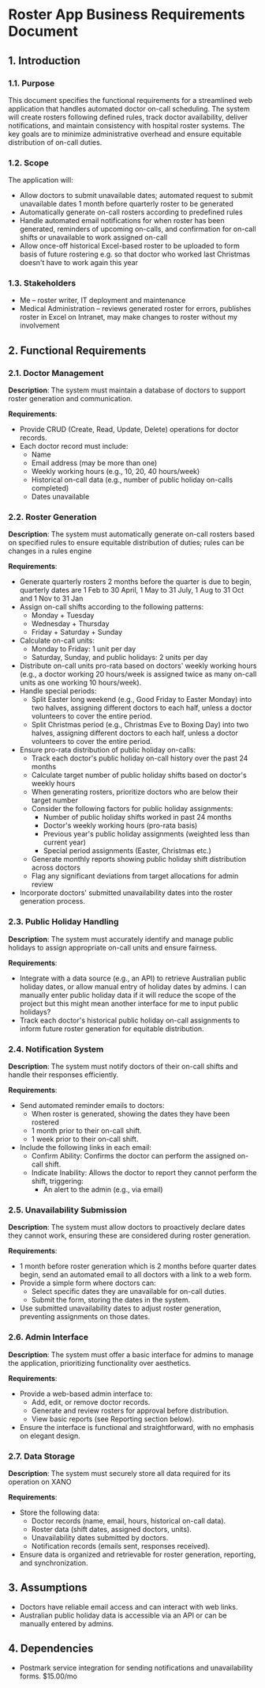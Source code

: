 # Roster App Business Requirements Document

## 1. Introduction

### 1.1. Purpose
This document specifies the functional requirements for a streamlined web application that handles automated doctor on-call scheduling. The system will create rosters following defined rules, track doctor availability, deliver notifications, and maintain consistency with hospital roster systems. The key goals are to minimize administrative overhead and ensure equitable distribution of on-call duties.

### 1.2. Scope
The application will:
- Allow doctors to submit unavailable dates; automated request to submit unavailable dates 1 month before quarterly roster to be generated
- Automatically generate on-call rosters according to predefined rules
- Handle automated email notifications for when roster has been generated, reminders of upcoming on-calls, and confirmation for on-call shifts or unavailable to work assigned on-call
- Allow once-off historical Excel-based roster to be uploaded to form basis of future rostering e.g. so that doctor who worked last Christmas doesn't have to work again this year

### 1.3. Stakeholders
- Me – roster writer, IT deployment and maintenance
- Medical Administration – reviews generated roster for errors, publishes roster in Excel on Intranet, may make changes to roster without my involvement

## 2. Functional Requirements

### 2.1. Doctor Management
**Description**: The system must maintain a database of doctors to support roster generation and communication.

**Requirements**:
- Provide CRUD (Create, Read, Update, Delete) operations for doctor records.
- Each doctor record must include:
  - Name
  - Email address (may be more than one)
  - Weekly working hours (e.g., 10, 20, 40 hours/week)
  - Historical on-call data (e.g., number of public holiday on-calls completed)
  - Dates unavailable

### 2.2. Roster Generation
**Description**: The system must automatically generate on-call rosters based on specified rules to ensure equitable distribution of duties; rules can be changes in a rules engine

**Requirements**:
- Generate quarterly rosters 2 months before the quarter is due to begin, quarterly dates are 1 Feb to 30 April, 1 May to 31 July, 1 Aug to 31 Oct and 1 Nov to 31 Jan
- Assign on-call shifts according to the following patterns:
  - Monday + Tuesday
  - Wednesday + Thursday
  - Friday + Saturday + Sunday
- Calculate on-call units:
  - Monday to Friday: 1 unit per day
  - Saturday, Sunday, and public holidays: 2 units per day
- Distribute on-call units pro-rata based on doctors' weekly working hours (e.g., a doctor working 20 hours/week is assigned twice as many on-call units as one working 10 hours/week).
- Handle special periods:
  - Split Easter long weekend (e.g., Good Friday to Easter Monday) into two halves, assigning different doctors to each half, unless a doctor volunteers to cover the entire period.
  - Split Christmas period (e.g., Christmas Eve to Boxing Day) into two halves, assigning different doctors to each half, unless a doctor volunteers to cover the entire period.
- Ensure pro-rata distribution of public holiday on-calls:
  - Track each doctor's public holiday on-call history over the past 24 months
  - Calculate target number of public holiday shifts based on doctor's weekly hours
  - When generating rosters, prioritize doctors who are below their target number
  - Consider the following factors for public holiday assignments:
    - Number of public holiday shifts worked in past 24 months
    - Doctor's weekly working hours (pro-rata basis)
    - Previous year's public holiday assignments (weighted less than current year)
    - Special period assignments (Easter, Christmas etc.)
  - Generate monthly reports showing public holiday shift distribution across doctors
  - Flag any significant deviations from target allocations for admin review
- Incorporate doctors' submitted unavailability dates into the roster generation process.

### 2.3. Public Holiday Handling
**Description**: The system must accurately identify and manage public holidays to assign appropriate on-call units and ensure fairness.

**Requirements**:
- Integrate with a data source (e.g., an API) to retrieve Australian public holiday dates, or allow manual entry of holiday dates by admins. I can manually enter public holiday data if it will reduce the scope of the project but this might mean another interface for me to input public holidays?
- Track each doctor's historical public holiday on-call assignments to inform future roster generation for equitable distribution.

### 2.4. Notification System
**Description**: The system must notify doctors of their on-call shifts and handle their responses efficiently.

**Requirements**:
- Send automated reminder emails to doctors:
  - When roster is generated, showing the dates they have been rostered
  - 1 month prior to their on-call shift.
  - 1 week prior to their on-call shift.
- Include the following links in each email:
  - Confirm Ability: Confirms the doctor can perform the assigned on-call shift.
  - Indicate Inability: Allows the doctor to report they cannot perform the shift, triggering:
    - An alert to the admin (e.g., via email)

### 2.5. Unavailability Submission
**Description**: The system must allow doctors to proactively declare dates they cannot work, ensuring these are considered during roster generation.

**Requirements**:
- 1 month before roster generation which is 2 months before quarter dates begin, send an automated email to all doctors with a link to a web form.
- Provide a simple form where doctors can:
  - Select specific dates they are unavailable for on-call duties.
  - Submit the form, storing the dates in the system.
- Use submitted unavailability dates to adjust roster generation, preventing assignments on those dates.

### 2.6. Admin Interface
**Description**: The system must offer a basic interface for admins to manage the application, prioritizing functionality over aesthetics.

**Requirements**:
- Provide a web-based admin interface to:
  - Add, edit, or remove doctor records.
  - Generate and review rosters for approval before distribution.
  - View basic reports (see Reporting section below).
- Ensure the interface is functional and straightforward, with no emphasis on elegant design.

### 2.7. Data Storage
**Description**: The system must securely store all data required for its operation on XANO

**Requirements**:
- Store the following data:
  - Doctor records (name, email, hours, historical on-call data).
  - Roster data (shift dates, assigned doctors, units).
  - Unavailability dates submitted by doctors.
  - Notification records (emails sent, responses received).
- Ensure data is organized and retrievable for roster generation, reporting, and synchronization.

## 3. Assumptions
- Doctors have reliable email access and can interact with web links.
- Australian public holiday data is accessible via an API or can be manually entered by admins.

## 4. Dependencies
- Postmark service integration for sending notifications and unavailability forms. $15.00/mo